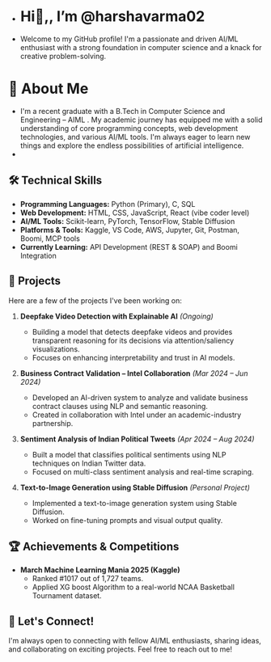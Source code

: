 - # Hi👋,, I’m @harshavarma02
- Welcome to my GitHub profile! I'm a passionate and driven AI/ML enthusiast with a strong foundation in computer science and a knack for creative problem-solving.
# 🚀 About Me

- I'm a recent graduate with a B.Tech in Computer Science and Engineering – AIML . My academic journey has equipped me with a solid understanding of core programming concepts, web development technologies, and various AI/ML tools. I'm always eager to learn new things and explore the endless possibilities of artificial intelligence.
-
## 🛠️ Technical Skills

*   **Programming Languages:** Python (Primary), C, SQL
*   **Web Development:** HTML, CSS, JavaScript, React (vibe coder level)
*   **AI/ML Tools:** Scikit-learn, PyTorch, TensorFlow, Stable Diffusion
*   **Platforms & Tools:** Kaggle, VS Code, AWS, Jupyter, Git, Postman, Boomi, MCP tools
*   **Currently Learning:**  API Development (REST & SOAP) and Boomi Integration

## 🤖 Projects

Here are a few of the projects I've been working on:

1.  **Deepfake Video Detection with Explainable AI** *(Ongoing)*
    *   Building a model that detects deepfake videos and provides transparent reasoning for its decisions via attention/saliency visualizations.
    *   Focuses on enhancing interpretability and trust in AI models.

2.  **Business Contract Validation – Intel Collaboration** *(Mar 2024 – Jun 2024)*
    *   Developed an AI-driven system to analyze and validate business contract clauses using NLP and semantic reasoning.
    *   Created in collaboration with Intel under an academic-industry partnership.

3.  **Sentiment Analysis of Indian Political Tweets** *(Apr 2024 – Aug 2024)*
    *   Built a model that classifies political sentiments using NLP techniques on Indian Twitter data.
    *   Focused on multi-class sentiment analysis and real-time scraping.

4.  **Text-to-Image Generation using Stable Diffusion** *(Personal Project)*
    *   Implemented a text-to-image generation system using Stable Diffusion.
    *   Worked on fine-tuning prompts and visual output quality.
## 🏆 Achievements & Competitions
*   **March Machine Learning Mania 2025 (Kaggle)**
    *   Ranked #1017 out of 1,727 teams.
    *   Applied XG boost Algorithm to a real-world NCAA Basketball Tournament dataset.
## 📧 Let's Connect!

I'm always open to connecting with fellow AI/ML enthusiasts, sharing ideas, and collaborating on exciting projects. Feel free to reach out to me!


<!---
harshavarma02/harshavarma02 is a ✨ special ✨ repository because its `README.md` (this file) appears on your GitHub profile.
You can click the Preview link to take a look at your changes.
--->
